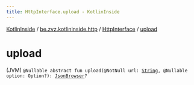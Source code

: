 ```yaml
---
title: HttpInterface.upload - KotlinInside
---
```


[KotlinInside](../../index.html) / [be.zvz.kotlininside.http](../index.html) / [HttpInterface](index.html) / [upload](./upload.html)

# upload

(JVM) `@Nullable abstract fun upload(@NotNull url: `[`String`](https://kotlinlang.org/api/latest/jvm/stdlib/kotlin/-string/index.html)`, @Nullable option: Option?): `[`JsonBrowser`](../../be.zvz.kotlininside.json/-json-browser/index.html)`?`